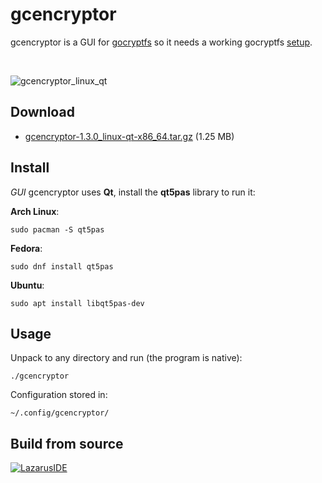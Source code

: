 gcencryptor
===========

gcencryptor is a GUI for [gocryptfs](https://github.com/rfjakob/gocryptfs) so it needs a working gocryptfs [setup](https://github.com/rfjakob/gocryptfs#installation).

<br>

![gcencryptor_linux_qt](https://helltar.com/projects/gcencryptor/screenshots/screenshot_30062022_061157.png)

Download
--------

- [gcencryptor-1.3.0_linux-qt-x86_64.tar.gz](https://github.com/Helltar/gcencryptor/releases/download/v1.3/gcencryptor-1.3.0_linux-qt-x86_64.tar.gz) (1.25 MB)

Install
-------

*GUI* gcencryptor uses **Qt**, install the **qt5pas** library to run it:

**Arch Linux**:

```
sudo pacman -S qt5pas
```

**Fedora**:

```
sudo dnf install qt5pas
```

**Ubuntu**:

```
sudo apt install libqt5pas-dev
```

Usage
-----

Unpack to any directory and run (the program is native):

```
./gcencryptor
```

Configuration stored in:

```
~/.config/gcencryptor/
```

Build from source
-----------------

[![LazarusIDE](http://wiki.lazarus.freepascal.org/images/9/94/built_with_lazarus_logo.png)](http://www.lazarus-ide.org)
